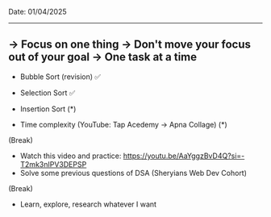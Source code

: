Date: 01/04/2025

------------------------------------------
-> Focus on one thing
-> Don't move your focus out of your goal
-> One task at a time
------------------------------------------

- Bubble Sort (revision) ✅
- Selection Sort ✅
- Insertion Sort (*)

- Time complexity (YouTube: Tap Acedemy -> Apna Collage) (*)

(Break)

- Watch this video and practice: https://youtu.be/AaYggzBvD4Q?si=-T2mk3nIPV3DEPSP
- Solve some previous questions of DSA (Sheryians Web Dev Cohort)

(Break)

- Learn, explore, research whatever I want